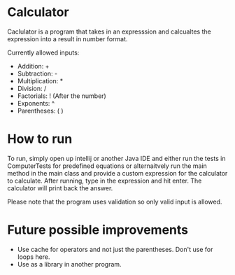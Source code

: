 # Calculator

Caclulator is a program that takes in an expresssion and calcualtes the expression into a result in number format.

Currently allowed inputs:
  - Addition: +
  - Subtraction: -
  - Multiplication: *
  - Division: /
  - Factorials: ! (After the number)
  - Exponents:  ^
  - Parentheses: ( )

# How to run

To run, simply open up intellij or another Java IDE and either run the tests in ComputerTests for predefined equations or alternaitvely run the main method in the main class and provide a custom expression for the calculator to calculate. After running, type in the expression and hit enter. The calculator will print back the answer.

Please note that the program uses validation so only valid input is allowed.

# Future possible improvements
  - Use cache for operators and not just the parentheses. Don't use for loops here.
  - Use as a library in another program.
